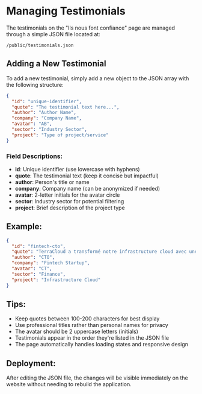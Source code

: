 # Managing Testimonials

The testimonials on the "Ils nous font confiance" page are managed through a simple JSON file located at:

```
/public/testimonials.json
```

## Adding a New Testimonial

To add a new testimonial, simply add a new object to the JSON array with the following structure:

```json
{
  "id": "unique-identifier",
  "quote": "The testimonial text here...",
  "author": "Author Name",
  "company": "Company Name",
  "avatar": "AB",
  "sector": "Industry Sector",
  "project": "Type of project/service"
}
```

### Field Descriptions:

- **id**: Unique identifier (use lowercase with hyphens)
- **quote**: The testimonial text (keep it concise but impactful)
- **author**: Person's title or name
- **company**: Company name (can be anonymized if needed)
- **avatar**: 2-letter initials for the avatar circle
- **sector**: Industry sector for potential filtering
- **project**: Brief description of the project type

## Example:

```json
{
  "id": "fintech-cto",
  "quote": "TerraCloud a transformé notre infrastructure cloud avec une approche méthodique et des résultats mesurables.",
  "author": "CTO",
  "company": "Fintech Startup",
  "avatar": "CT",
  "sector": "Finance",
  "project": "Infrastructure Cloud"
}
```

## Tips:

- Keep quotes between 100-200 characters for best display
- Use professional titles rather than personal names for privacy
- The avatar should be 2 uppercase letters (initials)
- Testimonials appear in the order they're listed in the JSON file
- The page automatically handles loading states and responsive design

## Deployment:

After editing the JSON file, the changes will be visible immediately on the website without needing to rebuild the application.
